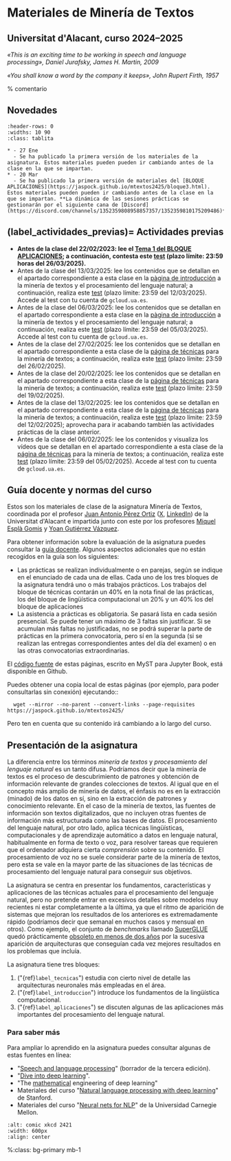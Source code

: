 
Materiales de Minería de Textos
===============================

Universitat d'Alacant, curso 2024–2025
--------------------------------------

*«This is an exciting time to be working in speech and language processing», Daniel Jurafsky, James H. Martin, 2009*

*«You shall know a word by the company it keeps», John Rupert Firth, 1957*


% comentario
 
Novedades
---------

`````{list-table}
:header-rows: 0
:widths: 10 90
:class: tablita

* - 27 Ene 
  - Se ha publicado la primera versión de los materiales de la asignatura. Estos materiales pueden pueden ir cambiando antes de la clase en la que se impartan.
* - 20 Mar 
  - Se ha publicado la primera versión de materiales del [BLOQUE APLICACIONES](https://jaspock.github.io/mtextos2425/bloque3.html). Estos materiales pueden pueden ir cambiando antes de la clase en la que se impartan. **La dinámica de las sesiones prácticas se gestionarán por el siguiente cana de [Discord](https://discord.com/channels/1352359808958857357/1352359810175209486)**.

`````

<!--
* - 14 May
  - Se ha retrasado la fecha de entrega de la práctica del tercer bloque de la asignatura hasta el 27 de mayo.
* - 17 Abr
  - Se vuelve a usar este zona de novedades para hacer anuncios importantes. En particular, se ha añadido a la sección "{ref}`label_actividades_previas`" las tareas y cuestionario a realizar antes de la clase del 25 de abril.
* - 09 Feb 
  - La sección "{ref}`label_actividades_previas`" se ha actualizado con las tareas y cuestionario a realizar antes de la clase del 15 de febrero.
* - 01 Feb 
  - En la sección "{ref}`label_actividades_previas`" podrás ir encontrando cada semana las actividades a realizar antes de la siguiente clase presencial. Habrá también un enlace a un pequeño cuestionario que tienes que rellenar antes de las 23.59 del día anterior con tu cuenta *gcloud.ua.es*. Recuerda que estos cuestionarios contribuyen a la nota final. Ya tienes disponible las actividades y el cuestionario a realizar antes de la clase del 8 de febrero de 2024.
-->

(label_actividades_previas)=
Actividades previas
-------------------
- **Antes de la clase del 22/02/2023: lee el [Tema  1 del BLOQUE APLICACIONES](https://jaspock.github.io/mtextos2425/bloque3_t1_aplicaciones.html); a continuación, contesta este [test][testb3.1] (plazo límite: 23:59 horas del 26/03/2025).**
- Antes de la clase del 13/03/2025: lee los contenidos que se detallan en el apartado correspondiente a esta clase en la [pàgina de introducción][introduccion] a la minería de textos y el procesamiento del lenguaje natural; a continuación, realiza este [test][test22] (plazo límite: 23:59 del 12/03/2025). Accede al test con tu cuenta de `gcloud.ua.es`.
- Antes de la clase del 06/03/2025: lee los contenidos que se detallan en el apartado correspondiente a esta clase en la [pàgina de introducción][introduccion] a la minería de textos y el procesamiento del lenguaje natural; a continuación, realiza este [test][test21] (plazo límite: 23:59 del 05/03/2025). Accede al test con tu cuenta de `gcloud.ua.es`.
- Antes de la clase del 27/02/2025: lee los contenidos que se detallan en el apartado correspondiente a esta clase de la [página de técnicas][tecnicas] para la minería de textos; a continuación, realiza este [test][test13] (plazo límite: 23:59 del 26/02/2025).
- Antes de la clase del 20/02/2025: lee los contenidos que se detallan en el apartado correspondiente a esta clase de la [página de técnicas][tecnicas] para la minería de textos; a continuación, realiza este [test][test12] (plazo límite: 23:59 del 19/02/2025).
- Antes de la clase del 13/02/2025: lee los contenidos que se detallan en el apartado correspondiente a esta clase de la [página de técnicas][tecnicas] para la minería de textos; a continuación, realiza este [test][test11] (plazo límite: 23:59 del 12/02/2025); aprovecha para ir acabando también las actividades prácticas de la clase anterior.
- Antes de la clase del 06/02/2025: lee los contenidos y visualiza los vídeos que se detallan en el apartado correspondiente a esta clase de la [página de técnicas][tecnicas] para la minería de textos; a continuación, realiza este [test][test10] (plazo límite: 23:59 del 05/02/2025). Accede al test con tu cuenta de `gcloud.ua.es`.

<!--
- Antes de la clase del 09/05/2023: lee los contenidos que se detallan en el apartado correspondiente a esta clase de la [página de técnicas][tecnicas] para la minería de textos; a continuación, realiza este [test][test12]  (plazo límite: 23:59 del 08/05/2023); termina también las actividades prácticas que tengas pendientes.
- Antes de la clase del 02/05/2024: lee los contenidos que se detallan en el apartado correspondiente a esta clase de la [página de técnicas][tecnicas] para la minería de textos; a continuación, realiza este [test][test11] (plazo límite: 23:59 del 01/05/2024); termina también las actividades prácticas de la clase anterior.
- Antes de la clase del 25/04/2024: lee los contenidos y visualiza los vídeos que se detallan en el apartado correspondiente a esta clase de la [página de técnicas][tecnicas] para la minería de textos; a continuación, realiza este [test][test10] (plazo límite: 23:59 del 24/04/2024). Accede al test con tu cuenta de `gcloud.ua.es`. Nota: esta clase y las siguientes serán impartidas por un profesor diferente a los de las sesiones anteriores, pero hay que realizar actividades previas como cualquier otra semana.

- Antes de la clase del 22/03/2023: lee el Tema 5 y 5.1; a continuación, contesta el siguiente test: [test][test08]  (plazo límite: 23:59 del 21/03/2023)

- P.Ev2. [Evaluación 2 (común)](https://jaspock.github.io/mtextos2324/bloque3_ev.html#entrega-2-selectiva). Apertura el 22/02/2023 - Cierre 23:59 del 29/03/2023 - Fuera de plazo hasta 05/04/23.

- Antes de la clase del 15/03/2023: lee el Tema 4; a continuación, contesta el siguiente test: [test][test07]  (plazo límite: 23:59 del 14/03/2023)

 - Antes de la clase del 08/03/2023: lee el Tema 3; a continuación, contesta el siguiente test: [test][test06]  (plazo límite: 23:59 del 07/03/2023)

- Antes de la clase del 01/03/2023: lee el Tema 2 y 2.1; a continuación, contesta estos tests: [test1][test04] y [test2][test05] (plazo límite: 23:59 del 28/02/2023)

- P.Ev1. [Evaluación 1 (común)](https://jaspock.github.io/mtextos2324/bloque3_ev.html#entrega-1-comun). Apertura el 22/02/2023 - Cierre 23:59 del 01/03/2023 - Fuera de plazo hasta 08/03/23.

- Antes de la clase del 15/02/2023: lee los [apartados 5 y 6 del bloque 1](https://jaspock.github.io/mtextos2324/bloque1_3AnalisisSemantico.html), y luego contesta el siguiente [cuestionario][test02] (plazo límite: 23:59 horas del 14/02/2023).

- Antes de la clase del 15/02/2024: leed los [apartados 5 y 6 del PDF con el contenido teórico del bloque 1](https://jaspock.github.io/mtextos2324/bloque1.html); a continuación, contestad este [segundo cuestionario][test02] (plazo límite: 23:59 horas del 14/02/2024).
- (Completado) Antes de la clase del 08/02/2024: lee los [apartados 1, 2, 3 y 4 del PDF con el contenido teórico del bloque 1](https://jaspock.github.io/mtextos2324/bloque1.html); a continuación, contesta este [test][test01] (plazo límite: 23:59 horas del 07/02/2024).
-->

[test22]: https://forms.gle/wXyDg91iMQp3Nh9LA
[test21]: https://docs.google.com/forms/d/e/1FAIpQLSddNgxnLXLhWJWz7WKyQ7ME7Erfixc4k86FJtjHxpaMwa9emw/viewform
[introduccion]: https://jaspock.github.io/mtextos2425/bloque1.html

[test13]: https://forms.gle/yHuUBZrqxDrnARkM8
[test12]: https://forms.gle/qJMmKi6KGhtKDJtYA
[test11]: https://forms.gle/Eb3ZwwGxbQp88t4FA
[test10]: https://forms.gle/E1xzZHw6hzMWJaNr7
[tecnicas]: https://jaspock.github.io/mtextos2425/bloque2.html

[test08]: https://docs.google.com/forms/d/e/1FAIpQLSehp7JODgvCf0kOrAyQvF9eYhjc6SQboEc7-wPfCPB12ufdzQ/viewform
[test07]: https://docs.google.com/forms/d/e/1FAIpQLScsfrSzeMWqsAwFrYpl5zEgLOlDt9OZ0D5p8A2fN6Pyh1V3WA/viewform
[test06]: https://docs.google.com/forms/d/e/1FAIpQLScD2m7ZzwwJvkIDOVICuSy8mfE1wsvSeKaFQ3B23cftJyjYcQ/viewform
[test05]: https://docs.google.com/forms/d/e/1FAIpQLSccvm-ZXHONuDGX_Q8R1PmNWcb5eSbFde4NyX25uxPkNh4zNw/viewform
[test04]: https://docs.google.com/forms/d/e/1FAIpQLSe_n1zPl8FzhjXoF7E4ucGoOfjSm-D8HcQZ2N5dtcy-Nudsgw/viewform
[testb3.1]: https://forms.gle/A9VANxkdBd99Ly5j9

[test02]: https://forms.gle/UWqtydzLafkUPrUf8
[test01]: https://docs.google.com/forms/d/e/1FAIpQLSexxwLGsoJI5ryBce37ftvs1MPKzHahLSf3hkGHSR2i1wrEOA/viewform?usp=sf_link



Guía docente y normas del curso
-------------------------------

Estos son los materiales de clase de la asignatura Minería de Textos, coordinada por el profesor [Juan Antonio Pérez Ortiz][japerez_url] ([X][japerez_twitter], [LinkedIn][japerez_linkedin]) de la Universitat d'Alacant e impartida junto con este por los profesores [Miquel Esplà Gomis][miquel url] y [Yoan Gutiérrez Vázquez][yoan url]. 

Para obtener información sobre la evaluación de la asignatura puedes consultar la [guía docente][guía]. Algunos aspectos adicionales que no están recogidos en la guía son los siguientes:

[japerez_url]: https://cvnet.cpd.ua.es/curriculum-breve/es/perez-ortiz-juan-antonio/15404
[japerez_linkedin]: linkedin.com/in/japer3z
[miquel url]: https://cvnet.cpd.ua.es/curriculum-breve/es/espla-gomis-miquel/16262
[yoan url]: https://cvnet.cpd.ua.es/curriculum-breve/es/gutierrez-vazquez-yoan/49618
[japerez_twitter]: https://twitter.com/japer3z
[guía]: https://cvnet.cpd.ua.es/Guia-Docente/GuiaDocente/Index?wlengua=es&wcodasi=43459&scaca=2024-25

- Las prácticas se realizan individualmente o en parejas, según se indique en el enunciado de cada una de ellas. Cada uno de los tres bloques de la asignatura tendrá uno o más trabajos prácticos. Los trabajos del bloque de técnicas contarán un 40% en la nota final de las prácticas, los del bloque de lingüística computacional un 20% y un 40% los del bloque de aplicaciones
- La asistencia a prácticas es obligatoria. Se pasará lista en cada sesión presencial. Se puede tener un máximo de 3 faltas sin justificar. Si se acumulan más faltas no justificadas, no se podrá superar la parte de prácticas en la primera convocatoria, pero sí en la segunda (si se realizan las entregas correspondientes antes del día del examen) o en las otras convocatorias extraordinarias.

El [código fuente][fuente] de estas páginas, escrito en MyST para Jupyter Book, está disponible en Github.

[fuente]: https://github.com/jaspock/mtextos2425

Puedes obtener una copia local de estas páginas (por ejemplo, para poder consultarlas sin conexión) ejecutando::

```
  wget --mirror --no-parent --convert-links --page-requisites https://jaspock.github.io/mtextos2425/
```
Pero ten en cuenta que su contenido irá cambiando a lo largo del curso.

Presentación de la asignatura
-----------------------------

La diferencia entre los términos *minería de textos* y *procesamiento del lenguaje natural* es un tanto difusa. Podríamos decir que la minería de textos es el proceso de descubrimiento de patrones y obtención de información relevante de grandes colecciones de textos. Al igual que en el concepto más amplio de minería de datos, el énfasis no es en la extracción (minado) de los datos en sí, sino en la extracción de patrones y conocimiento relevante. En el caso de la minería de textos, las fuentes de información son textos digitalizados, que no incluyen otras fuentes de información más estructurada como las bases de datos. El procesamiento del lenguaje natural, por otro lado, aplica técnicas lingüísticas, computacionales y de aprendizaje automático a datos en lenguaje natural, habitualmente en forma de texto o voz, para resolver tareas que requieren que el ordenador adquiera cierta *comprensión* sobre su contenido. El procesamiento de voz no se suele considerar parte de la minería de textos, pero esta se vale en la mayor parte de las situaciones de las técnicas de procesamiento del lenguaje natural para conseguir sus objetivos.

La asignatura se centra en presentar los fundamentos, características y aplicaciones de las técnicas actuales para el procesamiento del lenguaje natural, pero no pretende entrar en excesivos detalles sobre modelos muy recientes ni estar completamente a la última, ya que el ritmo de aparición de sistemas que mejoran los resultados de los anteriores es extremadamente rápido (podríamos decir que semanal en muchos casos y mensual en otros). Como ejemplo, el conjunto de *benchmarks* llamado [SuperGLUE][tareas] quedó prácticamente [obsoleto en menos de dos años][superglue] por la sucesiva aparición de arquitecturas que conseguían cada vez mejores resultados en los problemas que incluía.

[tareas]: https://super.gluebenchmark.com/tasks/
[superglue]: https://www.microsoft.com/en-us/research/blog/microsoft-deberta-surpasses-human-performance-on-the-superglue-benchmark/

La asignatura tiene tres bloques: 

1. ("{ref}`label_tecnicas`") estudia con cierto nivel de detalle las arquitecturas neuronales más empleadas en el área.
2. ("{ref}`label_introduccion`") introduce los fundamentos de la lingüística computacional.
3. ("{ref}`label_aplicaciones`") se discuten algunas de las aplicaciones más importantes del procesamiento del lenguaje natural.

### Para saber más 

Para ampliar lo aprendido en la asignatura puedes consultar algunas de estas fuentes en línea:

- "[Speech and language processing][jurafsky]" (borrador de la tercera edición).
- "[Dive into deep learning][dive]".
- "The [mathematical][mathematical] engineering of deep learning"
- Materiales del curso "[Natural language processing with deep learning][stanford]" de Stanford.
- Materiales del curso "[Neural nets for NLP][neubig]" de la Universidad Carnegie Mellon.

[jurafsky]: https://web.stanford.edu/~jurafsky/slp3/
[dive]: http://d2l.ai/
[mathematical]: https://deeplearningmath.org/
[stanford]: http://web.stanford.edu/class/cs224n/
[neubig]: https://www.youtube.com/playlist?list=PL8PYTP1V4I8AkaHEJ7lOOrlex-pcxS-XV


```{image} images/tower_of_babel_xkcd_2421.png
:alt: comic xkcd 2421
:width: 600px
:align: center
```
%:class: bg-primary mb-1
